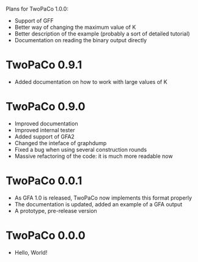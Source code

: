 Plans for TwoPaCo 1.0.0:
* Support of GFF
* Better way of changing the maximum value of K
* Better description of the example (probably a sort of detailed tutorial)
* Documentation on reading the binary output directly

TwoPaCo 0.9.1
=============
* Added documentation on how to work with large values of K

TwoPaCo 0.9.0
=============
* Improved documentation
* Improved internal tester
* Added support of GFA2
* Changed the inteface of graphdump
* Fixed a bug when using several construction rounds
* Massive refactoring of the code: it is much more readable now


TwoPaCo 0.0.1
=============
* As GFA 1.0 is released, TwoPaCo now implements this format properly
* The documentation is updated, added an example of a GFA output
* A prototype, pre-release version

TwoPaCo 0.0.0
=============
* Hello, World!